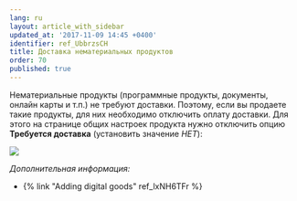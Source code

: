 ```yaml
---
lang: ru
layout: article_with_sidebar
updated_at: '2017-11-09 14:45 +0400'
identifier: ref_UbbrzsCH
title: Доставка нематериальных продуктов
order: 70
published: true
---
```

Нематериальные продукты (программные продукты, документы, онлайн карты и т.п.) не требуют доставки. Поэтому, если вы продаете такие продукты, для них необходимо отключить оплату доставки. Для этого на странице общих настроек продукта нужно отключить опцию **Требуется доставка** (установить значение _НЕТ_):

![]({{site.baseurl}}/attachments/9306284/9437372.png)

_Дополнительная информация:_

*   {% link "Adding digital goods" ref_lxNH6TFr %}
